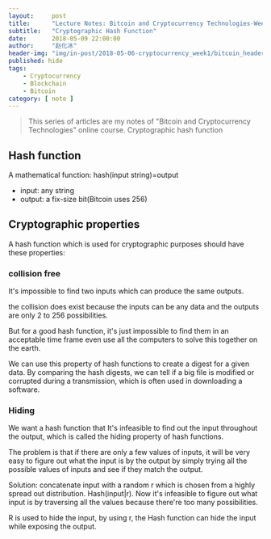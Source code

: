 ```yaml
---
layout:     post
title:      "Lecture Notes: Bitcoin and Cryptocurrency Technologies-Week 1"
subtitle:   "Cryptographic Hash Function"
date:       2018-05-09 22:00:00
author:     "赵化冰"
header-img: "img/in-post/2018-05-06-cryptocurrency_week1/bitcoin_header.jpg"
published: hide
tags:
    - Cryptocurrency
    - Blockchain
    - Bitcoin
category: [ note ]
---
```


> This series of articles are my notes of "Bitcoin and Cryptocurrency Technologies" online course.
Cryptographic hash function

## Hash function
A mathematical function: hash(input string)=output

* input: any string
* output: a fix-size bit(Bitcoin uses 256)

## Cryptographic properties

A hash function which is used for cryptographic purposes should have these properties:

### collision free

It's impossible to find two inputs which can produce the same outputs. 

 the collision does exist because the inputs can be any data and the outputs are only 2 to 256 possibilities. 

But for a good hash function, it's just impossible to find them in an acceptable time frame even use all the computers to solve this together on the earth.

We can use this property of hash functions to create a digest for a given data.  By comparing the hash digests, we can tell if a big file is modified or corrupted during a transmission, which is often used in downloading a software.

### Hiding

We want a hash function that It's infeasible to find out the input throughout the output, which is called the hiding property of hash functions.

The problem is that if there are only a few values of inputs, it will be very easy to figure out what the input is by the output by simply trying all the possible values of inputs and see if they match the output.

Solution: concatenate input with a random r which is chosen from a highly spread out distribution.  Hash(input|r). Now it's infeasible to figure out what input is by traversing all the values because there're too many possibilities.

 R is used to hide the input, by using r, the Hash function can hide the input while exposing the output.

